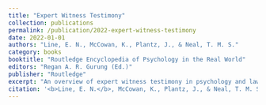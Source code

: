 ```yaml
---
title: "Expert Witness Testimony"
collection: publications
permalink: /publication/2022-expert-witness-testimony
date: 2022-01-01
authors: "Line, E. N., McCowan, K., Plantz, J., & Neal, T. M. S."
category: books
booktitle: "Routledge Encyclopedia of Psychology in the Real World"
editors: "Regan A. R. Gurung (Ed.)"
publisher: "Routledge"
excerpt: "An overview of expert witness testimony in psychology and law."
citation: '<b>Line, E. N.</b>, McCowan, K., Plantz, J., & Neal, T. M. S. (2022). Expert witness testimony. In R. A. R. Gurung (Ed.), <i>Routledge Encyclopedia of Psychology in the Real World</i>. Routledge.'
---
```

